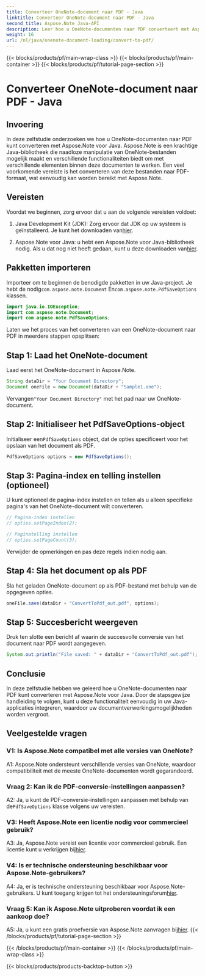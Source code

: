 ```yaml
---
title: Converteer OneNote-document naar PDF - Java
linktitle: Converteer OneNote-document naar PDF - Java
second_title: Aspose.Note Java-API
description: Leer hoe u OneNote-documenten naar PDF converteert met Aspose.Note voor Java. Verbeter uw documentverwerkingsmogelijkheden met deze stapsgewijze handleiding.
weight: 16
url: /nl/java/onenote-document-loading/convert-to-pdf/
---
```


{{< blocks/products/pf/main-wrap-class >}}
{{< blocks/products/pf/main-container >}}
{{< blocks/products/pf/tutorial-page-section >}}

# Converteer OneNote-document naar PDF - Java

## Invoering

In deze zelfstudie onderzoeken we hoe u OneNote-documenten naar PDF kunt converteren met Aspose.Note voor Java. Aspose.Note is een krachtige Java-bibliotheek die naadloze manipulatie van OneNote-bestanden mogelijk maakt en verschillende functionaliteiten biedt om met verschillende elementen binnen deze documenten te werken. Een veel voorkomende vereiste is het converteren van deze bestanden naar PDF-formaat, wat eenvoudig kan worden bereikt met Aspose.Note.

## Vereisten

Voordat we beginnen, zorg ervoor dat u aan de volgende vereisten voldoet:

1.  Java Development Kit (JDK): Zorg ervoor dat JDK op uw systeem is geïnstalleerd. Je kunt het downloaden van[hier](https://www.oracle.com/java/technologies/javase-jdk15-downloads.html).

2.  Aspose.Note voor Java: u hebt een Aspose.Note voor Java-bibliotheek nodig. Als u dat nog niet heeft gedaan, kunt u deze downloaden van[hier](https://releases.aspose.com/note/java/).

## Pakketten importeren

Importeer om te beginnen de benodigde pakketten in uw Java-project. Je hebt de nodig`com.aspose.note.Document` En`com.aspose.note.PdfSaveOptions` klassen.

```java
import java.io.IOException;
import com.aspose.note.Document;
import com.aspose.note.PdfSaveOptions;
```

Laten we het proces van het converteren van een OneNote-document naar PDF in meerdere stappen opsplitsen:

## Stap 1: Laad het OneNote-document

Laad eerst het OneNote-document in Aspose.Note.

```java
String dataDir = "Your Document Directory";
Document oneFile = new Document(dataDir + "Sample1.one");
```

 Vervangen`"Your Document Directory"` met het pad naar uw OneNote-document.

## Stap 2: Initialiseer het PdfSaveOptions-object

 Initialiseer een`PdfSaveOptions` object, dat de opties specificeert voor het opslaan van het document als PDF.

```java
PdfSaveOptions options = new PdfSaveOptions();
```

## Stap 3: Pagina-index en telling instellen (optioneel)

U kunt optioneel de pagina-index instellen en tellen als u alleen specifieke pagina's van het OneNote-document wilt converteren.

```java
// Pagina-index instellen
// opties.setPageIndex(2);

// Paginatelling instellen
// opties.setPageCount(3);
```

Verwijder de opmerkingen en pas deze regels indien nodig aan.

## Stap 4: Sla het document op als PDF

Sla het geladen OneNote-document op als PDF-bestand met behulp van de opgegeven opties.

```java
oneFile.save(dataDir + "ConvertToPdf_out.pdf", options);
```

## Stap 5: Succesbericht weergeven

Druk ten slotte een bericht af waarin de succesvolle conversie van het document naar PDF wordt aangegeven.

```java
System.out.println("File saved: " + dataDir + "ConvertToPdf_out.pdf");
```

## Conclusie

In deze zelfstudie hebben we geleerd hoe u OneNote-documenten naar PDF kunt converteren met Aspose.Note voor Java. Door de stapsgewijze handleiding te volgen, kunt u deze functionaliteit eenvoudig in uw Java-applicaties integreren, waardoor uw documentverwerkingsmogelijkheden worden vergroot.

## Veelgestelde vragen

### V1: Is Aspose.Note compatibel met alle versies van OneNote?

A1: Aspose.Note ondersteunt verschillende versies van OneNote, waardoor compatibiliteit met de meeste OneNote-documenten wordt gegarandeerd.

### Vraag 2: Kan ik de PDF-conversie-instellingen aanpassen?

 A2: Ja, u kunt de PDF-conversie-instellingen aanpassen met behulp van de`PdfSaveOptions` klasse volgens uw vereisten.

### V3: Heeft Aspose.Note een licentie nodig voor commercieel gebruik?

 A3: Ja, Aspose.Note vereist een licentie voor commercieel gebruik. Een licentie kunt u verkrijgen bij[hier](https://purchase.aspose.com/buy).

### V4: Is er technische ondersteuning beschikbaar voor Aspose.Note-gebruikers?

 A4: Ja, er is technische ondersteuning beschikbaar voor Aspose.Note-gebruikers. U kunt toegang krijgen tot het ondersteuningsforum[hier](https://forum.aspose.com/c/note/28).

### Vraag 5: Kan ik Aspose.Note uitproberen voordat ik een aankoop doe?

A5: Ja, u kunt een gratis proefversie van Aspose.Note aanvragen bij[hier](https://releases.aspose.com/).
{{< /blocks/products/pf/tutorial-page-section >}}

{{< /blocks/products/pf/main-container >}}
{{< /blocks/products/pf/main-wrap-class >}}

{{< blocks/products/products-backtop-button >}}
